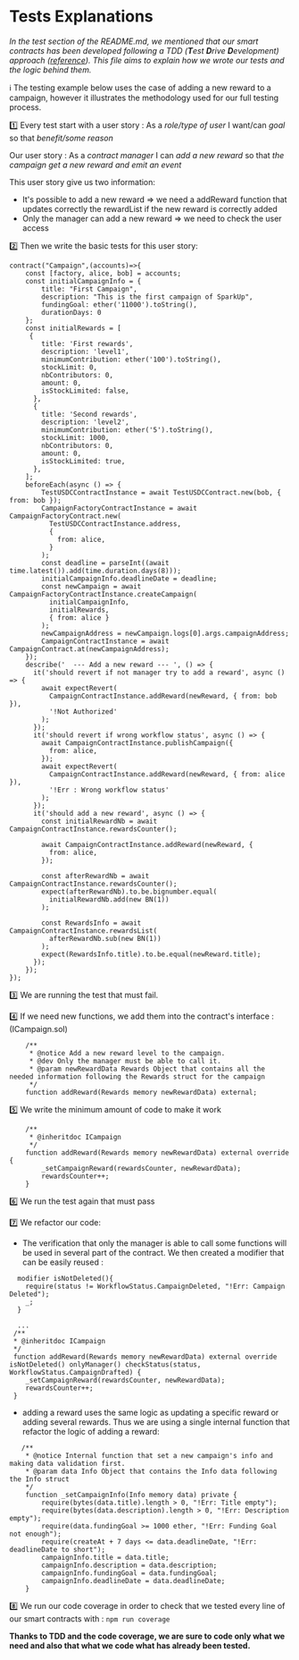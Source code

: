 # Tests Explanations

_In the test section of the README.md, we mentioned that our smart contracts has been developed following a TDD
(**T**est **D**rive **D**evelopment) approach ([reference](https://github.com/acarbone/TDD-Cheat-Sheet)).
This file aims to explain how we wrote our tests and the logic behind them._

:information_source: The testing example below uses the case of adding a new reward to a campaign,
however it illustrates the methodology used for our full testing process.

:one: Every test start with a user story :
As a _role/type of user_ I want/can _goal_ so that _benefit/some reason_

Our user story : As a _contract manager_ I can _add a new reward_ so that _the campaign get a new reward and emit an event_

This user story give us two information:

- It's possible to add a new reward => we need a addReward function that updates correctly the rewardList if the new reward is correctly added
- Only the manager can add a new reward => we need to check the user access

:two: Then we write the basic tests for this user story:

```
contract("Campaign",(accounts)=>{
    const [factory, alice, bob] = accounts;
    const initialCampaignInfo = {
		title: "First Campaign",
		description: "This is the first campaign of SparkUp",
		fundingGoal: ether('11000').toString(),
		durationDays: 0
	};
	const initialRewards = [
     {
        title: 'First rewards',
        description: 'level1',
        minimumContribution: ether('100').toString(),
        stockLimit: 0,
        nbContributors: 0,
        amount: 0,
        isStockLimited: false,
      },
      {
        title: 'Second rewards',
        description: 'level2',
        minimumContribution: ether('5').toString(),
        stockLimit: 1000,
        nbContributors: 0,
        amount: 0,
        isStockLimited: true,
      },
    ];
	beforeEach(async () => {
        TestUSDCContractInstance = await TestUSDCContract.new(bob, { from: bob });
        CampaignFactoryContractInstance = await CampaignFactoryContract.new(
          TestUSDCContractInstance.address,
          {
            from: alice,
          }
        );
        const deadline = parseInt((await time.latest()).add(time.duration.days(8)));
        initialCampaignInfo.deadlineDate = deadline;
        const newCampaign = await CampaignFactoryContractInstance.createCampaign(
          initialCampaignInfo,
          initialRewards,
          { from: alice }
        );
        newCampaignAddress = newCampaign.logs[0].args.campaignAddress;
        CampaignContractInstance = await CampaignContract.at(newCampaignAddress);
    });
    describe('  --- Add a new reward --- ', () => {
      it('should revert if not manager try to add a reward', async () => {
        await expectRevert(
          CampaignContractInstance.addReward(newReward, { from: bob }),
          '!Not Authorized'
        );
      });
      it('should revert if wrong workflow status', async () => {
        await CampaignContractInstance.publishCampaign({
          from: alice,
        });
        await expectRevert(
          CampaignContractInstance.addReward(newReward, { from: alice }),
          '!Err : Wrong workflow status'
        );
      });
      it('should add a new reward', async () => {
        const initialRewardNb = await CampaignContractInstance.rewardsCounter();

        await CampaignContractInstance.addReward(newReward, {
          from: alice,
        });

        const afterRewardNb = await CampaignContractInstance.rewardsCounter();
        expect(afterRewardNb).to.be.bignumber.equal(
          initialRewardNb.add(new BN(1))
        );

        const RewardsInfo = await CampaignContractInstance.rewardsList(
          afterRewardNb.sub(new BN(1))
        );
        expect(RewardsInfo.title).to.be.equal(newReward.title);
      });
    });
});
```

:three: We are running the test that must fail.

:four: If we need new functions, we add them into the contract's interface : (ICampaign.sol)

```
    /**
     * @notice Add a new reward level to the campaign.
     * @dev Only the manager must be able to call it.
     * @param newRewardData Rewards Object that contains all the needed information following the Rewards struct for the campaign
     */
    function addReward(Rewards memory newRewardData) external;
```

:five: We write the minimum amount of code to make it work

```
    /**
     * @inheritdoc ICampaign
     */
    function addReward(Rewards memory newRewardData) external override {
        _setCampaignReward(rewardsCounter, newRewardData);
        rewardsCounter++;
    }
```

:six: We run the test again that must pass

:seven: We refactor our code:

- The verification that only the manager is able to call some functions will be used in several part of the contract.
  We then created a modifier that can be easily reused :

```
  modifier isNotDeleted(){
    require(status != WorkflowStatus.CampaignDeleted, "!Err: Campaign Deleted");
    _;
  }

  ...
 /**
 * @inheritdoc ICampaign
 */
 function addReward(Rewards memory newRewardData) external override isNotDeleted() onlyManager() checkStatus(status, WorkflowStatus.CampaignDrafted) {
    _setCampaignReward(rewardsCounter, newRewardData);
    rewardsCounter++;
 }
```

- adding a reward uses the same logic as updating a specific reward or adding several rewards.
  Thus we are using a single internal function that refactor the logic of adding a reward:

```
   /**
    * @notice Internal function that set a new campaign's info and making data validation first.
    * @param data Info Object that contains the Info data following the Info struct
    */
    function _setCampaignInfo(Info memory data) private {
        require(bytes(data.title).length > 0, "!Err: Title empty");
        require(bytes(data.description).length > 0, "!Err: Description empty");
        require(data.fundingGoal >= 1000 ether, "!Err: Funding Goal not enough");
        require(createAt + 7 days <= data.deadlineDate, "!Err: deadlineDate to short");
        campaignInfo.title = data.title;
        campaignInfo.description = data.description;
        campaignInfo.fundingGoal = data.fundingGoal;
        campaignInfo.deadlineDate = data.deadlineDate;
    }
```

:eight: We run our code coverage in order to check that we tested every line of our smart contracts with :
`npm run coverage`

**Thanks to TDD and the code coverage, we are sure to code only what we need and also that what we code what has already been tested.**
